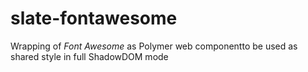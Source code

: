 # slate-fontawesome
Wrapping of *Font Awesome* as Polymer web componentto be used as shared style in full ShadowDOM mode
